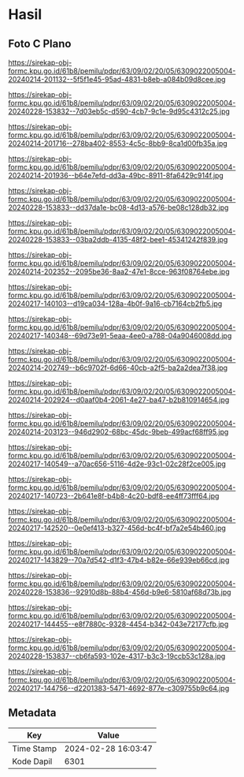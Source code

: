 # Hasil

## Foto C Plano

https://sirekap-obj-formc.kpu.go.id/61b8/pemilu/pdpr/63/09/02/20/05/6309022005004-20240214-201132--5f5f1e45-95ad-4831-b8eb-a084b09d8cee.jpg

https://sirekap-obj-formc.kpu.go.id/61b8/pemilu/pdpr/63/09/02/20/05/6309022005004-20240228-153832--7d03eb5c-d590-4cb7-9c1e-9d95c4312c25.jpg

https://sirekap-obj-formc.kpu.go.id/61b8/pemilu/pdpr/63/09/02/20/05/6309022005004-20240214-201716--278ba402-8553-4c5c-8bb9-8ca1d00fb35a.jpg

https://sirekap-obj-formc.kpu.go.id/61b8/pemilu/pdpr/63/09/02/20/05/6309022005004-20240214-201936--b64e7efd-dd3a-49bc-8911-8fa6429c914f.jpg

https://sirekap-obj-formc.kpu.go.id/61b8/pemilu/pdpr/63/09/02/20/05/6309022005004-20240228-153833--dd37da1e-bc08-4d13-a576-be08c128db32.jpg

https://sirekap-obj-formc.kpu.go.id/61b8/pemilu/pdpr/63/09/02/20/05/6309022005004-20240228-153833--03ba2ddb-4135-48f2-bee1-45341242f839.jpg

https://sirekap-obj-formc.kpu.go.id/61b8/pemilu/pdpr/63/09/02/20/05/6309022005004-20240214-202352--2095be36-8aa2-47e1-8cce-963f08764ebe.jpg

https://sirekap-obj-formc.kpu.go.id/61b8/pemilu/pdpr/63/09/02/20/05/6309022005004-20240217-140103--d19ca034-128a-4b0f-9a16-cb7164cb2fb5.jpg

https://sirekap-obj-formc.kpu.go.id/61b8/pemilu/pdpr/63/09/02/20/05/6309022005004-20240217-140348--69d73e91-5eaa-4ee0-a788-04a9046008dd.jpg

https://sirekap-obj-formc.kpu.go.id/61b8/pemilu/pdpr/63/09/02/20/05/6309022005004-20240214-202749--b6c9702f-6d66-40cb-a2f5-ba2a2dea7f38.jpg

https://sirekap-obj-formc.kpu.go.id/61b8/pemilu/pdpr/63/09/02/20/05/6309022005004-20240214-202924--d0aaf0b4-2061-4e27-ba47-b2b810914654.jpg

https://sirekap-obj-formc.kpu.go.id/61b8/pemilu/pdpr/63/09/02/20/05/6309022005004-20240214-203123--946d2902-68bc-45dc-9beb-499acf68ff95.jpg

https://sirekap-obj-formc.kpu.go.id/61b8/pemilu/pdpr/63/09/02/20/05/6309022005004-20240217-140549--a70ac656-5116-4d2e-93c1-02c28f2ce005.jpg

https://sirekap-obj-formc.kpu.go.id/61b8/pemilu/pdpr/63/09/02/20/05/6309022005004-20240217-140723--2b641e8f-b4b8-4c20-bdf8-ee4ff73fff64.jpg

https://sirekap-obj-formc.kpu.go.id/61b8/pemilu/pdpr/63/09/02/20/05/6309022005004-20240217-142520--0e0ef413-b327-456d-bc4f-bf7a2e54b460.jpg

https://sirekap-obj-formc.kpu.go.id/61b8/pemilu/pdpr/63/09/02/20/05/6309022005004-20240217-143829--70a7d542-d1f3-47b4-b82e-66e939eb66cd.jpg

https://sirekap-obj-formc.kpu.go.id/61b8/pemilu/pdpr/63/09/02/20/05/6309022005004-20240228-153836--92910d8b-88b4-456d-b9e6-5810af68d73b.jpg

https://sirekap-obj-formc.kpu.go.id/61b8/pemilu/pdpr/63/09/02/20/05/6309022005004-20240217-144455--e8f7880c-9328-4454-b342-043e72177cfb.jpg

https://sirekap-obj-formc.kpu.go.id/61b8/pemilu/pdpr/63/09/02/20/05/6309022005004-20240228-153837--cb6fa593-102e-4317-b3c3-19ccb53c128a.jpg

https://sirekap-obj-formc.kpu.go.id/61b8/pemilu/pdpr/63/09/02/20/05/6309022005004-20240217-144756--d2201383-5471-4692-877e-c309755b9c64.jpg


## Metadata

| Key        | Value               |
| ---------- | ------------------- |
| Time Stamp | 2024-02-28 16:03:47 |
| Kode Dapil | 6301                |



